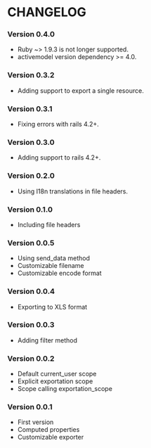 # CHANGELOG

### Version 0.4.0
* Ruby ~> 1.9.3 is not longer supported.
* activemodel version dependency >= 4.0.

### Version 0.3.2
* Adding support to export a single resource.

### Version 0.3.1
* Fixing errors with rails 4.2+.

### Version 0.3.0
* Adding support to rails 4.2+.

### Version 0.2.0
* Using I18n translations in file headers.

### Version 0.1.0
* Including file headers

### Version 0.0.5
* Using send_data method
* Customizable filename
* Customizable encode format

### Version 0.0.4
* Exporting to XLS format

### Version 0.0.3
* Adding filter method

### Version 0.0.2
* Default current_user scope
* Explicit exportation scope
* Scope calling exportation_scope

### Version 0.0.1
* First version
* Computed properties
* Customizable exporter
